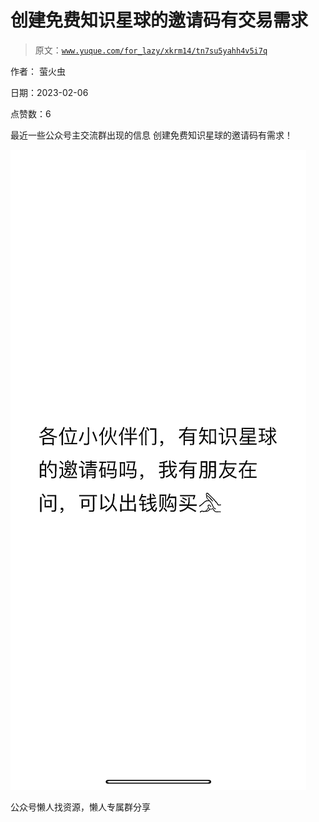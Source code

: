 # 创建免费知识星球的邀请码有交易需求

> 原文：[`www.yuque.com/for_lazy/xkrm14/tn7su5yahh4v5i7q`](https://www.yuque.com/for_lazy/xkrm14/tn7su5yahh4v5i7q)



作者： 萤火虫



日期：2023-02-06



点赞数：6

<ne-hole id="udbf7ee31" data-lake-id="udbf7ee31">

最近一些公众号主交流群出现的信息 创建免费知识星球的邀请码有需求！



![](img/e88276cea6b3df8802c2b321e671f24d.png)

<ne-hole id="u6bde8864" data-lake-id="u6bde8864">

公众号懒人找资源，懒人专属群分享

</ne-hole></ne-hole>